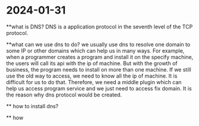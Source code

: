 # 2024-01-31
**what is DNS?
DNS is a application protocol in the seventh level of the TCP protocol.

**what can we use dns to do?
we usually use dns to resolve one domain to some IP or other domains which can help us in many ways. For example,
when a programmer creates a program and install it on the specify machine, the users will call its api with the ip of
machine. But with the growth of business, the program needs to install on more than one machine. If we still use the old
way to access, we need to know all the ip of machine. It is difficult for us to do that. Therefore, we need a middle
plugin which can help us access program service and we just need to access fix domain. It is the reason why dns protocol
would be created.


** how to install dns?




** how 